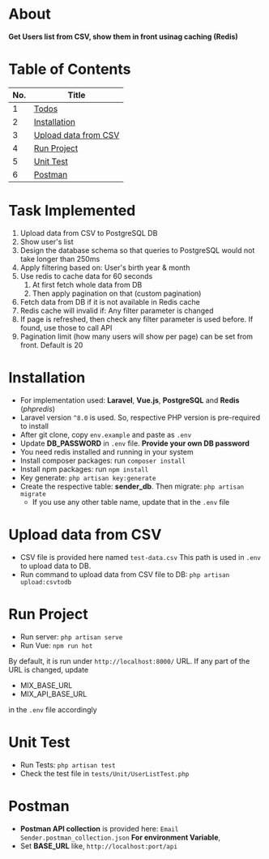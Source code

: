 # About
**Get Users list from CSV, show them in front usinag caching (Redis)**

# Table of Contents

| No. | Title                                         |
|-----|-----------------------------------------------|
| 1   | [Todos](#task-implemented)                    |
| 2   | [Installation](#installation)                 |
| 3   | [Upload data from CSV](#upload-data-from-CSV) |
| 4   | [Run Project](#run-project)                   |
| 5   | [Unit Test](#unit-test)                       |
| 6   | [Postman](#postman)                           |



# Task Implemented
1. Upload data from CSV to PostgreSQL DB
2. Show user's list
3. Design the database schema so that queries to PostgreSQL would not take longer than 250ms
4. Apply filtering based on: User's birth year & month
5. Use redis to cache data for 60 seconds
    1. At first fetch whole data from DB
    2. Then apply pagination on that (custom pagination)
6. Fetch data from DB if it is not available in Redis cache
7. Redis cache will invalid if: Any filter parameter is changed
8. If page is refreshed, then check any filter parameter is used before. If found, use those to call API
9. Pagination limit (how many users will show per page) can be set from front. Default is 20


# Installation
- For implementation used: **Laravel**, **Vue.js**, **PostgreSQL** and **Redis** (_phpredis_)
- Laravel version `^8.0` is used. So, respective PHP version is pre-required to install
- After git clone, copy `env.example` and paste as `.env`
- Update **DB_PASSWORD** in `.env` file. **Provide your own DB password**
- You need redis installed and running in your system
- Install composer packages: run `composer install`
- Install npm packages: run `npm install`
- Key generate: `php artisan key:generate`
- Create the respective table: **sender_db**. Then migrate: `php artisan migrate`
  - If you use any other table name, update that in the `.env` file

# Upload data from CSV
- CSV file is provided here named `test-data.csv` This path is used in `.env` to upload data to DB.
- Run command to upload data from CSV file to DB: `php artisan upload:csvtodb`

# Run Project
- Run server: `php artisan serve`
- Run Vue: `npm run hot`

By default, it is run under `http://localhost:8000/` URL. If any part of the URL is changed, update 
- MIX_BASE_URL
- MIX_API_BASE_URL

in the `.env` file accordingly

# Unit Test
- Run Tests: `php artisan test`
- Check the test file in `tests/Unit/UserListTest.php`

# Postman
- **Postman API collection** is provided here: `Email Sender.postman_collection.json`
**For environment Variable**,
- Set **BASE_URL** like, `http://localhost:port/api` 

